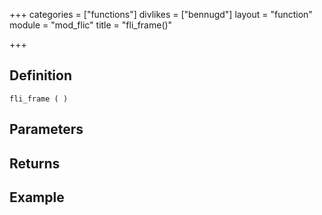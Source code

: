 +++
categories = ["functions"]
divlikes = ["bennugd"]
layout = "function"
module = "mod_flic"
title = "fli_frame()"

+++

## Definition

    fli_frame ( )

## Parameters

## Returns

## Example

